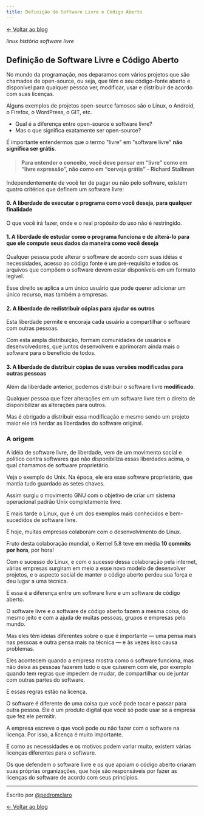```yaml
---
title: Definição de Software Livre e Código Aberto
---
```

[← Voltar ao blog](https://blog.pedromclaro.com)
<p class="post-info"><i class="tag1__linux">linux</i> <i class="tag4__historia">história</i> <i class="tag5__software-livre">software livre</i></p>

## Definição de Software Livre e Código Aberto

No mundo da programação, nos deparamos com vários projetos que são chamados de open-source, ou seja, que têm o seu código-fonte aberto e disponível para qualquer pessoa ver, modificar, usar e distribuir de acordo com suas licenças.

Alguns exemplos de projetos open-source famosos são o Linux, o Android, o Firefox, o WordPress, o GIT, etc.

- Qual é a diferença entre open-source e software livre? 
- Mas o que significa exatamente ser open-source?

É importante entendermos que o termo "livre" em "software livre" **não significa ser grátis**.

> #### Para entender o conceito, você deve pensar em “livre” como em “livre expressão”, não como em “cerveja grátis” - Richard Stallman

Independentemente de você ter de pagar ou não pelo software, existem quatro critérios que
definem um software livre:

#### 0. A liberdade de executar o programa como você deseja, para qualquer finalidade

O que você irá fazer, onde e o real propósito do uso não é restringido.

#### 1. A liberdade de estudar como o programa funciona e de alterá-lo para que ele compute seus dados da maneira como você deseja

Qualquer pessoa pode alterar o software de acordo com suas idéias e necessidades, acesso ao código fonte é um pré-requisito e todos os arquivos que compõem o software devem estar disponíveis em um formato legível. 

Esse direito se aplica a um único usuário que pode querer adicionar um único recurso, mas também a empresas.

#### 2. A liberdade de redistribuir cópias para ajudar os outros

Esta liberdade permite e encoraja cada usuário a compartilhar o software com outras pessoas.

Com esta ampla distribuição, formam comunidades de usuários e desenvolvedores, que juntos desenvolvem e aprimoram ainda mais o software para o benefício de todos.

#### 3. A liberdade de distribuir cópias de suas versões modificadas para outras pessoas

Além da liberdade anterior, podemos distribuir o software livre **modificado**.  

Qualquer pessoa que fizer alterações em um software livre tem o direito de disponibilizar as alterações para outros.

Mas é obrigado a distribuir essa modificação e mesmo sendo um projeto maior ele irá herdar as liberdades do software original.

### A origem

A idéia de software livre, de liberdade, vem de um movimento social e político contra softwares que não disponibiliza essas liberdades acima, o qual chamamos de software proprietário.

Veja o exemplo do Unix. Na época, ele era esse software proprietário, que mantia tudo guardado as setes chaves.

Assim surgiu o movimento GNU com o objetivo de criar um sistema operacional padrão Unix completamente livre.

E mais tarde o Linux, que é um dos exemplos mais conhecidos e bem-sucedidos de software livre.

E hoje, muitas empresas colaboram com o desenvolvimento do Linux.

Fruto desta colaboração mundial, o Kernel 5.8 teve em média **10 commits por hora**, por hora!

Com o sucesso do Linux, e com o sucesso dessa colaboração pela internet, várias empresas surgiram em meio a esse novo modelo de desenvolver projetos, e o aspecto social de manter o código aberto perdeu sua força e deu lugar a uma técnica.

E essa é a diferença entre um software livre e um software de código aberto.

O software livre e o software de código aberto fazem a mesma coisa, do mesmo jeito e com a ajuda de muitas pessoas, grupos e empresas pelo mundo. 

Mas eles têm ideias diferentes sobre o que é importante — uma pensa mais nas pessoas e outra pensa mais na técnica — e às vezes isso causa problemas. 

Eles acontecem quando a empresa mostra como o software funciona, mas não deixa as pessoas fazerem tudo o que quiserem com ele, por exemplo quando tem regras que impedem de mudar, de compartilhar ou de juntar com outras partes do software.

E essas regras estão na licença.

O software é diferente de uma coisa que você pode tocar e passar para outra pessoa. Ele é um produto digital que você só pode usar se a empresa que fez ele permitir. 

A empresa escreve o que você pode ou não fazer com o software na licença. Por isso, a licença é muito importante.

E como as necessidades e os motivos podem variar muito, existem várias licenças diferentes para o software.

Os que defendem o software livre e os que apoiam o código aberto criaram suas próprias organizações, que hoje são responsáveis por fazer as licenças do software de acordo com seus princípios.

---

Escrito por [@pedromclaro](https://www.pedromclaro.com)

[← Voltar ao blog](https://blog.pedromclaro.com)